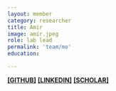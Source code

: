 ```yaml
---
layout: member
category: researcher
title: Amir
image: amir.jpeg
role: lab lead
permalink: 'team/mo'
education:

---
```


**[[GITHUB]](https://github.com/moneuron)**
**[[LINKEDIN]](https://linkedin.com/in/moneuron)**
**[[SCHOLAR]](https://scholar.google.com/citations?user=r1sNGGsAAAAJ&hl=en)**